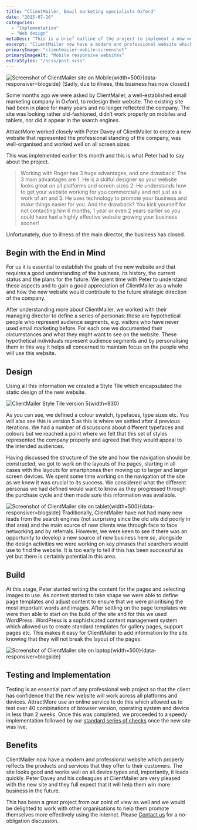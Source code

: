 ```yaml
---
title: "ClientMailer, Email marketing specialists Oxford"
date: "2015-07-26"
categories:
  - "Implementation"
  - "Web design"
metaDesc: "This is a brief outline of the project to implement a new website for ClientMailer. It describes the benefits of the project and the process we followed."
excerpt: "ClientMailer now have a modern and professional website which properly reflects the products and services that they offer to their customers. The site looks good and works well on all device types and, importantly, it loads quickly. Peter Davey and his colleagues at ClientMailer are very pleased with the new site and they full expect that it will help them win more business in the future."
primaryImage: "clientmailer-mobile-screenshot"
primaryImageAlt: "Mobile responsive websites"
extraStyles: "/scss/post.scss"
---
```


![Screenshot of ClientMailer site on Mobile](/optim/blog/clientmailer-mobile-screenshot.jpg){width=500}{data-responsiver=blogside}
(Sadly, due to illness, this business has now closed.)

Some months ago we were asked by ClientMailer, a well-established email marketing company in Oxford, to redesign their website. The existing site had been in place for many years and no longer reflected the company. The site was looking rather old-fashioned, didn’t work properly on mobiles and tablets, nor did it appear in the search engines.

AttractMore worked closely with Peter Davey of ClientMailer to create a new website that represented the professional standing of the company, was well-organised and worked well on all screen sizes.

This was implemented earlier this month and this is what Peter had to say about the project.

> Working with Roger has 3 huge advantages, and one drawback! The 3 main advantages are 1. He is a skilful designer so your website looks great on all platforms and screen sizes 2. He understands how to get your website working for you commercially and not just as a work of art and 3. He uses technology to promote your business and make things easier for you. And the drawback? You kick yourself for not contacting him 6 months, 1 year or even 2 years earlier so you could have had a highly effective website growing your business sooner!

Unfortunately, due to illness of the main director, the business has closed.

## Begin with the End in Mind

For us it is essential to establish the goals of the new website and that requires a good understanding of the business, its history, the current status and the plans for the future. We spent time with Peter to understand these aspects and to gain a good appreciation of ClientMailer as a whole and how the new website would contribute to the future strategic direction of the company.

After understanding more about ClientMailer, we worked with their managing director to define a series of personas: these are hypothetical people who represent audience segments, e.g. visitors who have never used email marketing before. For each one we documented their circumstances and what they might want to see on the website. These hypothetical individuals represent audience segments and by personalising them in this way it helps all concerned to maintain focus on the people who will use this website.

## Design

Using all this information we created a Style Tile which encapsulated the static design of the new website.

![ClientMailer Style Tile version 5](/optim/blog/clientmailer-style-tile.jpg){width=930}

As you can see, we defined a colour swatch, typefaces, type sizes etc. You will also see this is version 5 as this is where we settled after 4 previous iterations. We had a number of discussions about different typefaces and colours but we reached a point where we felt that this set of styles represented the company properly and agreed that they would appeal to the intended audiences.

Having discussed the structure of the site and how the navigation should be constructed, we got to work on the layouts of the pages, starting in all cases with the layouts for smartphones then moving up to larger and larger screen devices. We spent some time working on the navigation of the site as we knew it was crucial to its success. We considered what the different personas we had defined would want to know as they progressed through the purchase cycle and then made sure this information was available.

![Screenshot of ClientMailer site on tablet](/optim/blog/clientmailer-tablet-screenshot.jpg){width=500}{data-responsiver=blogside}
Traditionally, ClientMailer have not had many new leads from the search engines (not surprising since the old site did poorly in that area) and the main source of new clients was through face to face networking and by referrals. However, we were keen to see if there was an opportunity to develop a new source of new business here so, alongside the design activities we were working on key phrases that searchers would use to find the website. It is too early to tell if this has been successful as yet but there is certainly potential in this area.

## Build

At this stage, Peter started writing the content for the pages and selecting images to use. As content started to take shape we were able to define page templates and adjust content to ensure that we were prioritising the most important words and images. After settling on the page templates we were then able to start on the build of the site and for this we used WordPress. WordPress is a sophisticated content management system which allowed us to create standard templates for gallery pages, support pages etc. This makes it easy for ClientMailer to add information to the site knowing that they will not break the layout of the pages.

![Screenshot of ClientMailer site on laptop](/optim/blog/clientmailer-desktop-screenshot.jpg){width=500}{data-responsiver=blogside}

## Testing and Implementation

Testing is an essential part of any professional web project so that the client has confidence that the new website will work across all platforms and devices. AttractMore use an online service to do this which allowed us to test over 40 combinations of browser version, operating system and device in less than 2 weeks. Once this was completed, we proceeded to a speedy implementation followed by our [standard series of checks](/blog/implementing-a-new-website/) once the new site was live.

## Benefits

ClientMailer now have a modern and professional website which properly reflects the products and services that they offer to their customers. The site looks good and works well on all device types and, importantly, it loads quickly. Peter Davey and his colleagues at ClientMailer are very pleased with the new site and they full expect that it will help them win more business in the future.

This has been a great project from our point of view as well and we would be delighted to work with other organisations to help them promote themselves more effectively using the internet. Please [Contact us](/contact/) for a no-obligation discussion.
